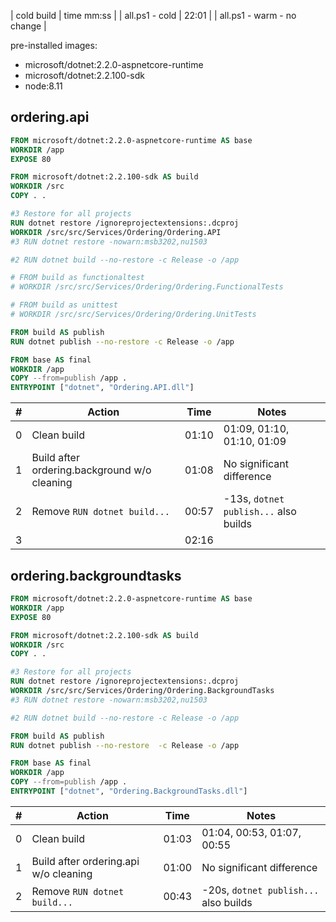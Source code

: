 
| cold build | time mm:ss |
| all.ps1 - cold | 22:01 |
| all.ps1 - warm - no change | 

pre-installed images:

- microsoft/dotnet:2.2.0-aspnetcore-runtime
- microsoft/dotnet:2.2.100-sdk
- node:8.11

## ordering.api

```Dockerfile
FROM microsoft/dotnet:2.2.0-aspnetcore-runtime AS base
WORKDIR /app
EXPOSE 80

FROM microsoft/dotnet:2.2.100-sdk AS build
WORKDIR /src
COPY . .

#3 Restore for all projects
RUN dotnet restore /ignoreprojectextensions:.dcproj
WORKDIR /src/src/Services/Ordering/Ordering.API
#3 RUN dotnet restore -nowarn:msb3202,nu1503

#2 RUN dotnet build --no-restore -c Release -o /app

# FROM build as functionaltest
# WORKDIR /src/src/Services/Ordering/Ordering.FunctionalTests

# FROM build as unittest
# WORKDIR /src/src/Services/Ordering/Ordering.UnitTests

FROM build AS publish
RUN dotnet publish --no-restore -c Release -o /app

FROM base AS final
WORKDIR /app
COPY --from=publish /app .
ENTRYPOINT ["dotnet", "Ordering.API.dll"]
```

| # | Action | Time | Notes |
|---|--------|------|-------|
| 0 | Clean build | 01:10 | 01:09, 01:10, 01:10, 01:09 |
| 1 | Build after ordering.background w/o cleaning | 01:08 | No significant difference |
| 2 | Remove `RUN dotnet build...` | 00:57 | -13s, `dotnet publish...` also builds |
| 3 | | 02:16 | |


## ordering.backgroundtasks

```Dockerfile
FROM microsoft/dotnet:2.2.0-aspnetcore-runtime AS base
WORKDIR /app
EXPOSE 80

FROM microsoft/dotnet:2.2.100-sdk AS build
WORKDIR /src
COPY . .

#3 Restore for all projects
RUN dotnet restore /ignoreprojectextensions:.dcproj
WORKDIR /src/src/Services/Ordering/Ordering.BackgroundTasks
#3 RUN dotnet restore -nowarn:msb3202,nu1503

#2 RUN dotnet build --no-restore -c Release -o /app

FROM build AS publish
RUN dotnet publish --no-restore  -c Release -o /app

FROM base AS final
WORKDIR /app
COPY --from=publish /app .
ENTRYPOINT ["dotnet", "Ordering.BackgroundTasks.dll"]
```

| # | Action | Time | Notes |
|---|--------|------|-------|
| 0 | Clean build | 01:03 | 01:04, 00:53, 01:07, 00:55 |
| 1 | Build after ordering.api w/o cleaning | 01:00 | No significant difference |
| 2 | Remove `RUN dotnet build...` | 00:43 | -20s, `dotnet publish...` also builds |

